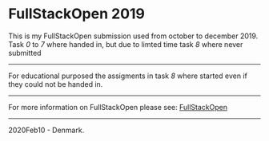 # FullStackOpen 2019 
This is my FullStackOpen submission used from october to december 2019. 
Task _0_ to _7_ where handed in, but due to limted time task _8_ where never submitted
***
For educational purposed the assigments in task _8_ where started even if they could not be handed in. 
***
For more information on FullStackOpen please see: 
[FullStackOpen](https://fullstackopen.com/en/)
***
2020Feb10 - Denmark. 